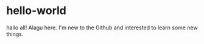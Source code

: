 # hello-world
hallo all!
Alagu here. I'm new to the Github and interested to learn some new things. 
